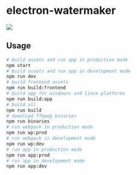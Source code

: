 # electron-watermaker

![](http://storage2.static.itmages.com/i/17/0421/h_1492797717_3832067_c61352b3b3.png)

## Usage

```sh
# build assets and run app in production mode
npm start
# build assets and run app in development mode
npm run dev
# build frontend assets
npm run build:frontend
# build app for windowns and linux platforms
npm run build:app
# build all
npm run build
# download ffmpeg binaries
npm run binaries
# run webpack in production mode
npm run wp:prod
# run webpack in development mode
npm run wp:dev
# run app in production mode
npm run app:prod
# run app in development mode
npm run app:dev
```